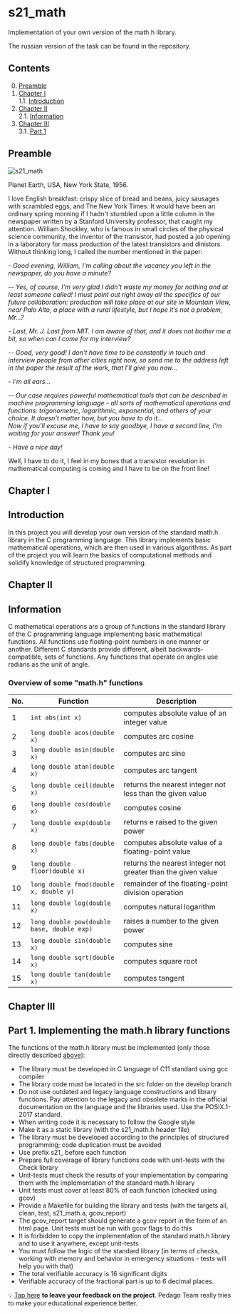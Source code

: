 # s21_math  

Implementation of your own version of the math.h library.  

The russian version of the task can be found in the repository.

## Contents
0. [Preamble](#preamble)
1. [Chapter I](#chapter-i) \
   1.1. [Introduction](#introduction)
2. [Chapter II](#chapter-ii) \
   2.1. [Information](#information)
3. [Chapter III](#chapter-iii) \
   3.1. [Part 1](#part-1-implementing-the-mathh-library-functions)


## Preamble  

![s21_math](misc/eng/s21_math.png)

Planet Earth, USA, New York State, 1956.

I love English breakfast: crispy slice of bread and beans, juicy sausages with scrambled eggs, and The New York Times. It would have been an ordinary spring morning if I hadn't stumbled upon a little column in the newspaper written by a Stanford University professor, that caught my attention. William Shockley, who is famous in small circles of the physical science community, the inventor of the transistor, had posted a job opening in a laboratory for mass production of the latest transistors and dinistors.
Without thinking long, I called the number mentioned in the paper:

*- Good evening, William, I'm calling about the vacancy you left in the newspaper, do you have a minute?*

*-- Yes, of course, I'm very glad I didn't waste my money for nothing and at least someone called! I must point out right away all the specifics of our future collaboration: production will take place at our site in Mountain View, near Palo Alto, a place with a rural lifestyle, but I hope it’s not a problem, Mr...?*

*- Last, Mr. J. Last from MIT. I am aware of that, and it does not bother me a bit, so when can I come for my interview?*

*-- Good, very good! I don't have time to be constantly in touch and interview people from other cities right now, so send me to the address left in the paper the result of the work, that I'll give you now...*

*- I'm all ears...*

*-- Our case requires powerful mathematical tools that can be described in machine programming language - all sorts of mathematical operations and functions: trigonometric, logarithmic, exponential, and others of your choice. It doesn't matter how, but you have to do it...* \
*Now if you’ll excuse me, I have to say goodbye, I have a second line, I'm waiting for your answer! Thank you!*

*- Have a nice day!*

Well, I have to do it, I feel in my bones that a transistor revolution in mathematical computing is coming and I have to be on the front line!

## Chapter I  

## Introduction

In this project you will develop your own version of the standard math.h library in the C programming language. This library implements basic mathematical operations, which are then used in various algorithms. As part of the project you will learn the basics of computational methods and solidify knowledge of structured programming.

## Chapter II

## Information

C mathematical operations are a group of functions in the standard library of the C programming language implementing basic mathematical functions. All functions use floating-point numbers in one manner or another. Different C standards provide different, albeit backwards-compatible, sets of functions. Any functions that operate on angles use radians as the unit of angle.

### Overview of some "math.h" functions

| No. | Function | Description |
| --- | -------- | ----------- |
| 1 | `int abs(int x)` | computes absolute value of an integer value |
| 2 | `long double acos(double x)` | computes arc cosine |
| 3 | `long double asin(double x)` | computes arc sine |
| 4 | `long double atan(double x)` | computes arc tangent |
| 5 | `long double ceil(double x)` | returns the nearest integer not less than the given value |
| 6 | `long double cos(double x)` | computes cosine |
| 7 | `long double exp(double x)` | returns e raised to the given power |
| 8 | `long double fabs(double x)` | computes absolute value of a floating-point value |
| 9 | `long double floor(double x)` | returns the nearest integer not greater than the given value |
| 10 | `long double fmod(double x, double y)` | remainder of the floating-point division operation |
| 11 | `long double log(double x)` | computes natural logarithm |
| 12 | `long double pow(double base, double exp)` | raises a number to the given power |
| 13 | `long double sin(double x)` | computes sine |
| 14 | `long double sqrt(double x)` | computes square root |
| 15 | `long double tan(double x)` | computes tangent |  


## Chapter III

## Part 1. Implementing the math.h library functions

The functions of the math.h library must be implemented (only those directly described [above](#overview-of-some-mathh-functions)):

- The library must be developed in C language of C11 standard using gcc compiler
- The library code must be located in the src folder on the develop branch
- Do not use outdated and legacy language constructions and library functions. Pay attention to the legacy and obsolete marks in the official documentation on the language and the libraries used. Use the POSIX.1-2017 standard.
- When writing code it is necessary to follow the Google style
- Make it as a static library (with the s21_math.h header file)
- The library must be developed according to the principles of structured programming; code duplication must be avoided
- Use prefix s21_ before each function
- Prepare full coverage of library functions code with unit-tests with the Check library  
- Unit-tests must check the results of your implementation by comparing them with the implementation of the standard math.h library
- Unit tests must cover at least 80% of each function (checked using gcov)
- Provide a Makefile for building the library and tests (with the targets all, clean, test, s21_math.a, gcov_report)
- The gcov_report target should generate a gcov report in the form of an html page. Unit tests must be run with gcov flags to do this  
- It is forbidden to copy the implementation of the standard math.h library and to use it anywhere, except unit-tests
- You must follow the logic of the standard library (in terms of checks, working with memory and behavior in emergency situations - tests will help you with that)
- The total verifiable accuracy is 16 significant digits
- Verifiable accuracy of the fractional part is up to 6 decimal places.

💡 [Tap here](https://forms.yandex.ru/u/6357d9355d2a06307fd4c1f6/) **to leave your feedback on the project**. Pedago Team really tries to make your educational experience better.
